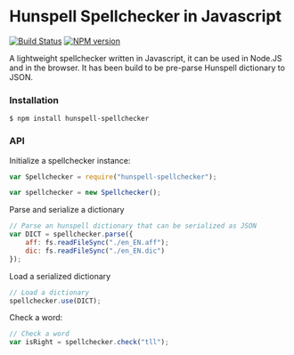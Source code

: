 # Hunspell Spellchecker in Javascript

[![Build Status](https://travis-ci.org/GitbookIO/hunspell-spellchecker.png?branch=master)](https://travis-ci.org/GitbookIO/hunspell-spellchecker)
[![NPM version](https://badge.fury.io/js/hunspell-spellchecker.svg)](http://badge.fury.io/js/hunspell-spellchecker)

A lightweight spellchecker written in Javascript, it can be used in Node.JS and in the browser. It has been build to be pre-parse Hunspell dictionary to JSON.

### Installation

```
$ npm install hunspell-spellchecker
```

### API

Initialize a spellchecker instance:

```js
var Spellchecker = require("hunspell-spellchecker");

var spellchecker = new Spellchecker();
```

Parse and serialize a dictionary

```js
// Parse an hunspell dictionary that can be serialized as JSON
var DICT = spellchecker.parse({
    aff: fs.readFileSync("./en_EN.aff");
    dic: fs.readFileSync("./en_EN.dic")
});
```

Load a serialized dictionary

```js
// Load a dictionary
spellchecker.use(DICT);
```

Check a word:

```js
// Check a word
var isRight = spellchecker.check("tll");
```

